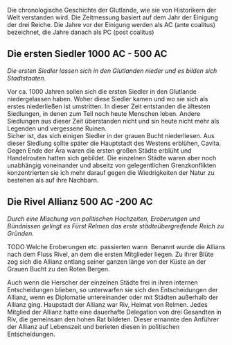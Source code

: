 Die chronologische Geschichte der Glutlande, wie sie von Historikern der Welt verstanden wird.
Die Zeitmessung basiert auf dem Jahr der Einigung der drei Reiche. Die Jahre vor der Einigung werden als AC (ante coalitus) bezeichnet, die Jahre danach als PC (post coalitus) 

## Die ersten Siedler 1000 AC - 500 AC
*Die ersten Siedler lassen sich in den Glutlanden nieder und es bilden sich Stadtstaaten.*

Vor ca. 1000 Jahren sollen sich die ersten Siedler in den Glutlande niedergelassen haben. Woher diese Siedler kamen und wo sie sich als erstes niederließen ist umstritten. In dieser Zeit entstanden die ältesten Siedlungen, in denen zum Teil noch heute Menschen leben. Andere Siedlungen aus dieser Zeit überstanden nicht und sin heute nicht mehr als Legenden und vergessene Ruinen.  
Sicher ist, das sich einigen Siedler in der grauen Bucht niederliesen. Aus dieser Siedlung sollte später die Hauptstadt des Westens erblühen, Cavita.  
Gegen Ende der Ära waren die ersten großen Städte erblüht und Handelrouten hatten sich gebildet. Die einzelnen Städte waren aber noch unabhängig voneinander und abseitz von gelegentlichen Grenzkonflikten konzentrierten sie ich mehr darauf gegen die Wiedrigkeiten der Natur zu bestehen als auf ihre Nachbarn.

## Die Rivel Allianz 500 AC -200 AC
*Durch eine Mischung von politischen Hochzeiten, Eroberungen und Bündnissen gelingt es Fürst Relmen das erste städteübergreifende Reich zu Gründen.*

TODO Welche Eroberungen etc. passierten wann
‌
Benannt wurde die Allians nach dem Fluss Rivel, an dem die ersten Mitglieder liegen. Zu ihrer Blüte zog sich die Allianz entlang seiner ganzen länge von der Küste an der Grauen Bucht zu den Roten Bergen.‌

Auch wenn die Herscher der einzelnen Städte frei in ihren internen Entscheidungen blieben, so unterwarfen sie sich den Entscheidungen der Allianz, wenn es Diplomatie untereinander oder mit Städten außerhalb der Allianz ging. Haupstadt der Allianz war Riv, Heimat von Relmen. Jedes Mitglied der Allianz hatte eine dauerhafte Delegation von drei Gesandten in Riv, die gemeinsam den hohen Rat bildeten. Dieser ernannte den Anführer der Allianz auf Lebenszeit und berieten diesen in politischen Entscheidungen.